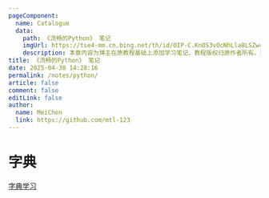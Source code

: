 ```yaml
---
pageComponent:
  name: Catalogue
  data:
    path: 《流畅的Python》 笔记
    imgUrl: https://tse4-mm.cn.bing.net/th/id/OIP-C.KnOS3vOcNhLla8LSZw4TugHaHa?cb=iwp1&rs=1&pid=ImgDetMain
    description: 本章内容为博主在原教程基础上添加学习笔记，教程版权归原作者所有。来源：<a href='https://liaoxuefeng.com/books/python/introduction/index.html' target='_blank'>Python教程</a>
title: 《流畅的Python》 笔记
date: 2025-04-30 14:28:16
permalink: /notes/python/
article: false
comment: false
editLink: false
author:
  name: MeiChen
  link: https://github.com/mtl-123
---
```


# 字典
[字典学习](https://mp.weixin.qq.com/s/MYoNK-w18A5P8LbndrA1vw)
